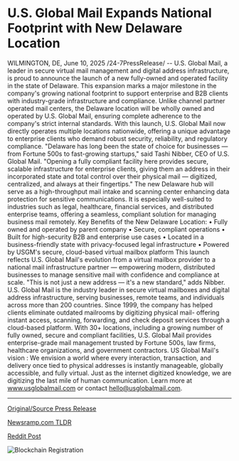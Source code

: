 # U.S. Global Mail Expands National Footprint with New Delaware Location

WILMINGTON, DE, June 10, 2025 /24-7PressRelease/ -- U.S. Global Mail, a leader in secure virtual mail management and digital address infrastructure, is proud to announce the launch of a new fully-owned and operated facility in the state of Delaware. This expansion marks a major milestone in the company's growing national footprint to support enterprise and B2B clients with industry-grade infrastructure and compliance.  Unlike channel partner operated mail centers, the Delaware location will be wholly owned and operated by U.S. Global Mail, ensuring complete adherence to the company's strict internal standards. With this launch, U.S. Global Mail now directly operates multiple locations nationwide, offering a unique advantage to enterprise clients who demand robust security, reliability, and regulatory compliance.  "Delaware has long been the state of choice for businesses — from Fortune 500s to fast-growing startups," said Tashi Nibber, CEO of U.S. Global Mail. "Opening a fully compliant facility here provides secure, scalable infrastructure for enterprise clients, giving them an address in their incorporated state and total control over their physical mail — digitized, centralized, and always at their fingertips."  The new Delaware hub will serve as a high-throughput mail intake and scanning center enhancing data protection for sensitive communications. It is especially well-suited to industries such as legal, healthcare, financial services, and distributed enterprise teams, offering a seamless, compliant solution for managing business mail remotely.  Key Benefits of the New Delaware Location:  • Fully owned and operated by parent company  • Secure, compliant operations  • Built for high-security B2B and enterprise use cases  • Located in a business-friendly state with privacy-focused legal infrastructure  • Powered by USGM's secure, cloud-based virtual mailbox platform  This launch reflects U.S. Global Mail's evolution from a virtual mailbox provider to a national mail infrastructure partner — empowering modern, distributed businesses to manage sensitive mail with confidence and compliance at scale.  "This is not just a new address — it's a new standard," adds Nibber.  U.S. Global Mail is the industry leader in secure virtual mailboxes and digital address infrastructure, serving businesses, remote teams, and individuals across more than 200 countries. Since 1999, the company has helped clients eliminate outdated mailrooms by digitizing physical mail- offering instant access, scanning, forwarding, and check deposit services through a cloud-based platform.  With 30+ locations, including a growing number of fully owned, secure and compliant facilities, U.S. Global Mail provides enterprise-grade mail management trusted by Fortune 500s, law firms, healthcare organizations, and government contractors.  US Global Mail's vision : We envision a world where every interaction, transaction, and delivery once tied to physical addresses is instantly manageable, globally accessible, and fully virtual. Just as the internet digitized knowledge, we are digitizing the last mile of human communication.  Learn more at www.usglobalmail.com or contact hello@usglobalmail.com. 

---

[Original/Source Press Release](https://www.24-7pressrelease.com/press-release/523710/us-global-mail-expands-national-footprint-with-new-delaware-location)
                    

[Newsramp.com TLDR](https://newsramp.com/curated-news/u-s-global-mail-expands-with-new-delaware-facility-for-secure-mail-management/6348063397f75685c623ed4b32cf54ed) 

 



[Reddit Post](https://www.reddit.com/r/technology_press/comments/1l87pho/us_global_mail_expands_with_new_delaware_facility/) 



![Blockchain Registration](https://cdn.newsramp.app/24-7PressRelease/qrcode/256/10/oval3SDL.webp)